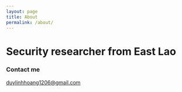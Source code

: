 ```yaml
---
layout: page
title: About
permalink: /about/
---
```


# Security researcher from East Lao


### Contact me

[duylinhhoang1206@gmail.com](mailto:duylinhhoang1206@gmail.com)
